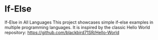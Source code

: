 # If-Else
If-Else in All Languages  This project showcases simple if-else examples in multiple programming languages. It is inspired by the classic Hello World repository: https://github.com/blackbird71SR/Hello-World
